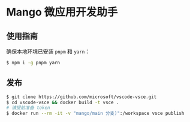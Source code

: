 # Mango 微应用开发助手

## 使用指南

确保本地环境已安装 `pnpm` 和 `yarn`：

```bash
$ npm i -g pnpm yarn
```

## 发布

```bash
$ git clone https://github.com/microsoft/vscode-vsce.git
$ cd vscode-vsce && docker build -t vsce .
# 请提前准备 token
$ docker run --rm -it -v "mango/main 分支)":/workspace vsce publish

```